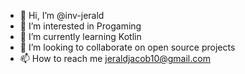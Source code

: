 - 👋 Hi, I’m @inv-jerald
- 👀 I’m interested in Progaming
- 🌱 I’m currently learning Kotlin
- 💞️ I’m looking to collaborate on open source projects 
- 📫 How to reach me jeraldjacob10@gmail.com

<!---
inv-jerald/inv-jerald is a ✨ special ✨ repository because its `README.md` (this file) appears on your GitHub profile.
You can click the Preview link to take a look at your changes.
--->
